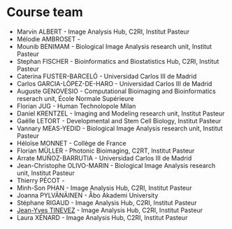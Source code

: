# Course team

- Marvin ALBERT - Image Analysis Hub, C2RI, Institut Pasteur
- Mélodie AMBROSET -
- Mounib BENIMAM - Biological Image Analysis research unit, Institut Pasteur
- Stephan FISCHER - Bioinformatics and Biostatistics Hub, C2RI, Institut Pasteur
- Caterina FUSTER-BARCELÓ - Universidad Carlos III de Madrid
- Carlos GARCIA-LÒPEZ-DE-HARO - Universidad Carlos III de Madrid
- Auguste GENOVESIO - Computational Bioimaging and Bioinformatics reserach unit, École Normale Supérieure
- Florian JUG - Human Technolopole Milan
- Daniel KRENTZEL - Imaging and Modeling research unit, Institut Pasteur
- Gaëlle LETORT - Developmental and Stem Cell Biology, Institut Pasteur
- Vannary MEAS-YEDID - Biological Image Analysis research unit, Institut Pasteur
- Héloïse MONNET - Collège de France
- Florian MÜLLER - Photonic Bioimaging, C2RT, Institut Pasteur
- Arrate MUÑOZ-BARRUTIA - Universidad Carlos III de Madrid
- Jean-Christophe OLIVO-MARIN - Biological Image Analysis research unit, Institut Pasteur
- Thierry PÉCOT -
- Minh-Son PHAN - Image Analysis Hub, C2RI, Institut Pasteur
- Joanna PYLVÄNÄINEN - Åbo Akademi University
- Stéphane RIGAUD - Image Analysis Hub, C2RI, Institut Pasteur
- [Jean-Yves TINEVEZ](https://research.pasteur.fr/en/member/jean-yves-tinevez/) - Image Analysis Hub, C2RI, Institut Pasteur
- Laura XÉNARD - Image Analysis Hub, C2RI, Institut Pasteur
